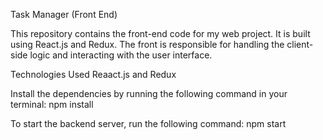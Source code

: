 Task Manager (Front End)

This repository contains the front-end code for my web project. It is built using React.js and Redux. The front is responsible for handling the client-side logic and interacting with the user interface.

Technologies Used
Reaact.js and Redux

Install the dependencies by running the following command in your terminal:
npm install

To start the backend server, run the following command:
npm start
